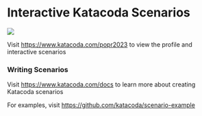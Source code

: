 # Interactive Katacoda Scenarios

[![](http://shields.katacoda.com/katacoda/popr2023/count.svg)](https://www.katacoda.com/popr2023 "Get your profile on Katacoda.com")

Visit https://www.katacoda.com/popr2023 to view the profile and interactive scenarios

### Writing Scenarios
Visit https://www.katacoda.com/docs to learn more about creating Katacoda scenarios

For examples, visit https://github.com/katacoda/scenario-example
